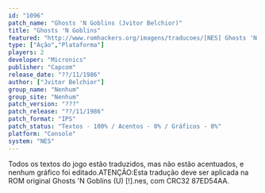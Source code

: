 ```yaml
---
id: "1096"
patch_name: "Ghosts 'N Goblins (Jvitor Belchior)"
title: "Ghosts 'N Goblins"
featured: "http://www.romhackers.org/imagens/traducoes/[NES] Ghosts 'N Goblins - Jvitor Belchior - 1.png"
type: ["Ação","Plataforma"]
players: 2
developer: "Micronics"
publisher: "Capcom"
release_date: "??/11/1986"
author: ["Jvitor Belchior"]
group_name: "Nenhum"
group_site: "Nenhum"
patch_version: "???"
patch_release: "??/11/1986"
patch_format: "IPS"
patch_status: "Textos - 100% / Acentos - 0% / Gráficos - 0%"
platform: "Console"
system: "NES"
---
```


Todos os textos do jogo estão traduzidos, mas não estão acentuados, e nenhum gráfico foi editado.ATENÇÃO:Esta tradução deve ser aplicada na ROM original Ghosts 'N Goblins (U) [!].nes, com CRC32 87ED54AA.